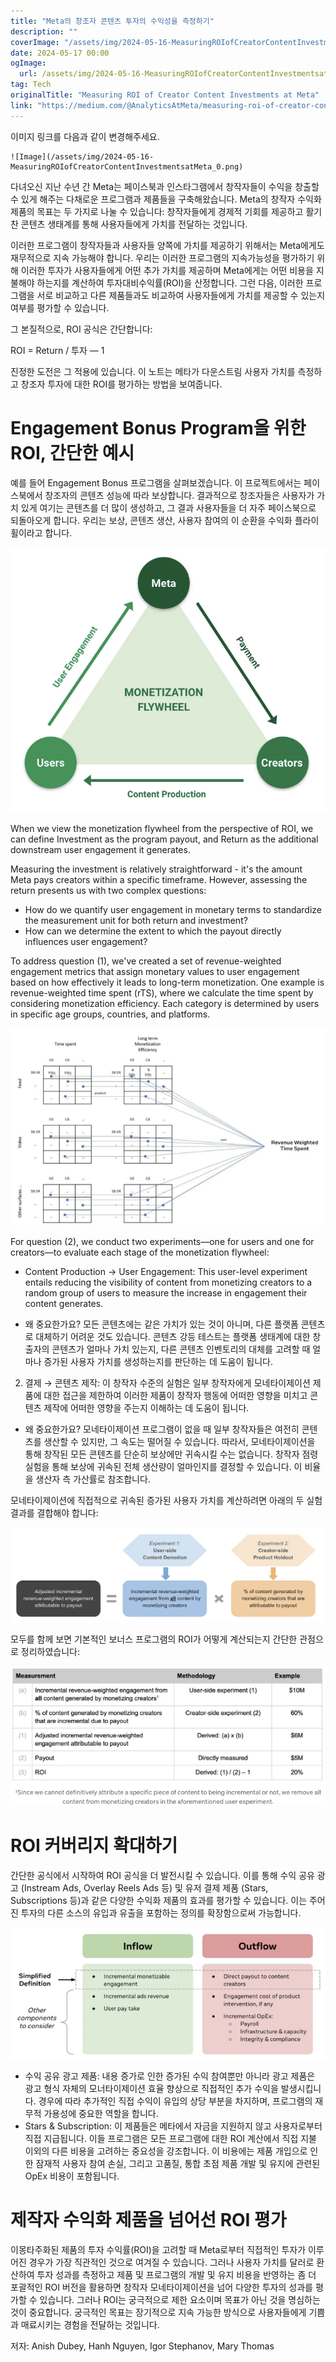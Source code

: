 ```yaml
---
title: "Meta의 창조자 콘텐츠 투자의 수익성을 측정하기"
description: ""
coverImage: "/assets/img/2024-05-16-MeasuringROIofCreatorContentInvestmentsatMeta_0.png"
date: 2024-05-17 00:00
ogImage: 
  url: /assets/img/2024-05-16-MeasuringROIofCreatorContentInvestmentsatMeta_0.png
tag: Tech
originalTitle: "Measuring ROI of Creator Content Investments at Meta"
link: "https://medium.com/@AnalyticsAtMeta/measuring-roi-of-creator-content-investments-at-meta-df4e20061100"
---
```



이미지 링크를 다음과 같이 변경해주세요.

```
![Image](/assets/img/2024-05-16-MeasuringROIofCreatorContentInvestmentsatMeta_0.png)
```

다녀오신 지난 수년 간 Meta는 페이스북과 인스타그램에서 창작자들이 수익을 창출할 수 있게 해주는 다채로운 프로그램과 제품들을 구축해왔습니다. Meta의 창작자 수익화 제품의 목표는 두 가지로 나눌 수 있습니다: 창작자들에게 경제적 기회를 제공하고 활기찬 콘텐츠 생태계를 통해 사용자들에게 가치를 전달하는 것입니다.

이러한 프로그램이 창작자들과 사용자들 양쪽에 가치를 제공하기 위해서는 Meta에게도 재무적으로 지속 가능해야 합니다. 우리는 이러한 프로그램의 지속가능성을 평가하기 위해 이러한 투자가 사용자들에게 어떤 추가 가치를 제공하며 Meta에게는 어떤 비용을 지불해야 하는지를 계산하여 투자대비수익률(ROI)을 산정합니다. 그런 다음, 이러한 프로그램을 서로 비교하고 다른 제품들과도 비교하여 사용자들에게 가치를 제공할 수 있는지 여부를 평가할 수 있습니다.

그 본질적으로, ROI 공식은 간단합니다:

<div class="content-ad"></div>

ROI = Return / 투자 — 1

진정한 도전은 그 적용에 있습니다. 이 노트는 메타가 다운스트림 사용자 가치를 측정하고 창조자 투자에 대한 ROI를 평가하는 방법을 보여줍니다.

# Engagement Bonus Program을 위한 ROI, 간단한 예시

예를 들어 Engagement Bonus 프로그램을 살펴보겠습니다. 이 프로젝트에서는 페이스북에서 창조자의 콘텐츠 성능에 따라 보상합니다. 결과적으로 창조자들은 사용자가 가치 있게 여기는 콘텐츠를 더 많이 생성하고, 그 결과 사용자들을 더 자주 페이스북으로 되돌아오게 합니다. 우리는 보상, 콘텐츠 생산, 사용자 참여의 이 순환을 수익화 플라이휠이라고 합니다.

<div class="content-ad"></div>

![Image](/assets/img/2024-05-16-MeasuringROIofCreatorContentInvestmentsatMeta_1.png)

When we view the monetization flywheel from the perspective of ROI, we can define Investment as the program payout, and Return as the additional downstream user engagement it generates.

Measuring the investment is relatively straightforward - it's the amount Meta pays creators within a specific timeframe. However, assessing the return presents us with two complex questions:

- How do we quantify user engagement in monetary terms to standardize the measurement unit for both return and investment?
- How can we determine the extent to which the payout directly influences user engagement?

<div class="content-ad"></div>

To address question (1), we've created a set of revenue-weighted engagement metrics that assign monetary values to user engagement based on how effectively it leads to long-term monetization. One example is revenue-weighted time spent (rTS), where we calculate the time spent by considering monetization efficiency. Each category is determined by users in specific age groups, countries, and platforms.

![Image](/assets/img/2024-05-16-MeasuringROIofCreatorContentInvestmentsatMeta_2.png)

For question (2), we conduct two experiments—one for users and one for creators—to evaluate each stage of the monetization flywheel:

- Content Production → User Engagement: This user-level experiment entails reducing the visibility of content from monetizing creators to a random group of users to measure the increase in engagement their content generates.

<div class="content-ad"></div>

- 왜 중요한가요? 모든 콘텐츠에는 같은 가치가 있는 것이 아니며, 다른 플랫폼 콘텐츠로 대체하기 어려운 것도 있습니다. 콘텐츠 강등 테스트는 플랫폼 생태계에 대한 창출자의 콘텐츠가 얼마나 가치 있는지, 다른 콘텐츠 인벤토리의 대체를 고려할 때 얼마나 증가된 사용자 가치를 생성하는지를 판단하는 데 도움이 됩니다.

2. 결제 → 콘텐츠 제작: 이 창작자 수준의 실험은 일부 창작자에게 모네타이제이션 제품에 대한 접근을 제한하여 이러한 제품이 창작자 행동에 어떠한 영향을 미치고 콘텐츠 제작에 어떠한 영향을 주는지 이해하는 데 도움이 됩니다.

- 왜 중요한가요? 모네타이제이션 프로그램이 없을 때 일부 창작자들은 여전히 콘텐츠를 생산할 수 있지만, 그 속도는 떨어질 수 있습니다. 따라서, 모네타이제이션을 통해 창작된 모든 콘텐츠를 단순히 보상에만 귀속시킬 수는 없습니다. 창작자 점령 실험을 통해 보상에 귀속된 전체 생산량이 얼마인지를 결정할 수 있습니다. 이 비율을 생산자 측 가산률로 참조합니다.

모네타이제이션에 직접적으로 귀속된 증가된 사용자 가치를 계산하려면 아래의 두 실험 결과를 결합해야 합니다:

<div class="content-ad"></div>

![Link](/assets/img/2024-05-16-MeasuringROIofCreatorContentInvestmentsatMeta_3.png)

모두를 함께 보면 기본적인 보너스 프로그램의 ROI가 어떻게 계산되는지 간단한 관점으로 정리하였습니다:

![Link](/assets/img/2024-05-16-MeasuringROIofCreatorContentInvestmentsatMeta_4.png)

# ROI 커버리지 확대하기

<div class="content-ad"></div>

간단한 공식에서 시작하여 ROI 공식을 더 발전시킬 수 있습니다. 이를 통해 수익 공유 광고 (Instream Ads, Overlay Reels Ads 등) 및 유저 결제 제품 (Stars, Subscriptions 등)과 같은 다양한 수익화 제품의 효과를 평가할 수 있습니다. 이는 주어진 투자의 다른 소스의 유입과 유출을 포함하는 정의를 확장함으로써 가능합니다.

![image](/assets/img/2024-05-16-MeasuringROIofCreatorContentInvestmentsatMeta_5.png)

- 수익 공유 광고 제품: 내용 증가로 인한 증가된 수익 참여뿐만 아니라 광고 제품은 광고 형식 자체의 모너타이제이션 효율 향상으로 직접적인 추가 수익을 발생시킵니다. 경우에 따라 추가적인 직접 수익이 유입의 상당 부분을 차지하며, 프로그램의 재무적 가용성에 중요한 역할을 합니다.
- Stars & Subscription: 이 제품들은 메타에서 자금을 지원하지 않고 사용자로부터 직접 지급됩니다. 이들 프로그램은 모든 프로그램에 대한 ROI 계산에서 직접 지불 이외의 다른 비용을 고려하는 중요성을 강조합니다. 이 비용에는 제품 개입으로 인한 잠재적 사용자 참여 손실, 그리고 고품질, 통합 초점 제품 개발 및 유지에 관련된 OpEx 비용이 포함됩니다.

# 제작자 수익화 제품을 넘어선 ROI 평가

<div class="content-ad"></div>

이몽타주화된 제품의 투자 수익률(ROI)을 고려할 때 Meta로부터 직접적인 투자가 이루어진 경우가 가장 직관적인 것으로 여겨질 수 있습니다. 그러나 사용자 가치를 달러로 환산하여 투자 성과를 측정하고 제품 및 프로그램의 개발 및 유지 비용을 반영하는 좀 더 포괄적인 ROI 버전을 활용하면 창작자 모네타이제이션을 넘어 다양한 투자의 성과를 평가할 수 있습니다. 그러나 ROI는 궁극적으로 제한 요소이며 목표가 아닌 것을 명심하는 것이 중요합니다. 궁극적인 목표는 장기적으로 지속 가능한 방식으로 사용자들에게 기쁨과 매료시키는 경험을 전달하는 것입니다.

저자: Anish Dubey, Hanh Nguyen, Igor Stephanov, Mary Thomas